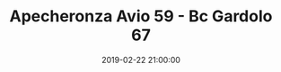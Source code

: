 ---
title: Apecheronza Avio 59 - Bc Gardolo 67
date: 2019-02-22 21:00:00
squadra-a: Apecheronza Avio
punteggio-a: 59
squadra-b: Bc Gardolo
punteggio-b: 67
partite/squadra: promozione-18-19
luogo: PALESTRA SCUOLA MEDIA D. ALIGH
categoria: promozione
---